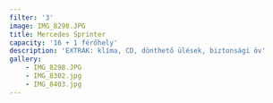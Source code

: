 ```yaml
---
filter: '3'
image: IMG_8298.JPG
title: Mercedes Sprinter
capacity: '16 + 1 férőhely'
description: 'EXTRÁK: klíma, CD, dönthető ülések, biztonsági öv'
gallery:
    - IMG_8298.JPG
    - IMG_8302.jpg
    - IMG_8403.jpg
---
```

